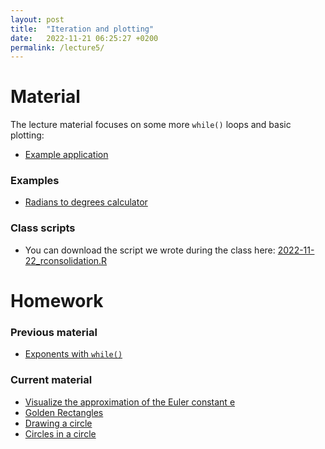 ```yaml
---
layout: post
title:  "Iteration and plotting"
date:   2022-11-21 06:25:27 +0200
permalink: /lecture5/
---
```


# Material

The lecture material focuses on some more `while()` loops and basic plotting:  
- [Example application](https://adamkocsis.github.io/rkheion/2_Advanced_Beginner/06_iteration/while_application.html)

### Examples
- [Radians to degrees calculator](https://adamkocsis.github.io/rkheion/Exercises/2022-11-14d_deg_to_rad.html)

### Class scripts
- You can download the script we wrote during the class here: [2022-11-22_rconsolidation.R]({{site.url}}{{site.baseurl}}/data/scripts/2022-11-22_rconsolidation.R)

# Homework

### Previous material 
- [Exponents with `while()`](https://adamkocsis.github.io/rkheion/Exercises/2022-11-21e_exp_with_while.html)

### Current material
- [Visualize the approximation of the Euler constant e](https://adamkocsis.github.io/rkheion/Exercises/2022-11-21_visualize_e.html)
- [Golden Rectangles](https://adamkocsis.github.io/rkheion/Exercises/2022-11-21c_golden_rectangles.html)
- [Drawing a circle](https://adamkocsis.github.io/rkheion/Exercises/2022-11-21b_draw_circle.html)
- [Circles in a circle](https://adamkocsis.github.io/rkheion/Exercises/2022-11-21d_circles_in_circle.html)




